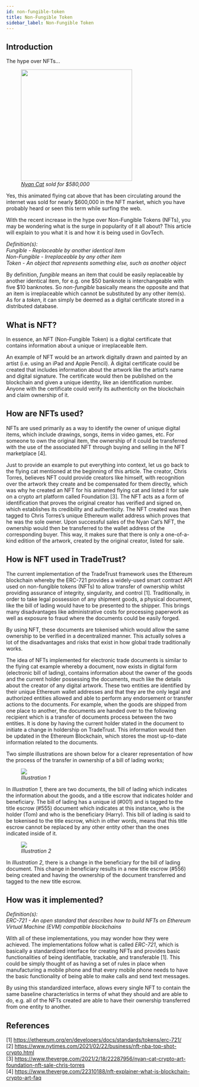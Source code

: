 ```yaml
---
id: non-fungible-token
title: Non-Fungible Token
sidebar_label: Non-Fungible Token
---
```


## Introduction

The hype over NFTs...

<p align="center" width="100%">
  <figure>
      <img src='/docs/appendix/non-fungible-token/nyan-cat.jpeg' width="300" />
      <figcaption><i><a href="https://www.nytimes.com/2021/02/22/business/nft-nba-top-shot-crypto.html">Nyan Cat</a> sold for $580,000</i></figcaption>
  </figure>
</p>

Yes, this animated flying cat above that has been circulating around the internet was sold for nearly $600,000 in the NFT market, which you have probably heard or seen this term while surfing the web.

With the recent increase in the hype over Non-Fungible Tokens (NFTs), you may be wondering what is the surge in popularity of it all about? This article will explain to you what it is and how it is being used in GovTech.

_Definition(s):_ <br />
_Fungible - Replaceable by another identical item_ <br />
_Non-Fungible - Irreplaceable by any other item_ <br />
_Token - An object that represents something else, such as another object_

By definition, _fungible_ means an item that could be easily replaceable by another identical item, for e.g. one $50 banknote is interchangeable with five $10 banknotes. So _non-fungible_ basically means the opposite and that an item is irreplaceable which cannot be substituted by any other item(s). As for a _token_, it can simply be deemed as a digital certificate stored in a distributed database.

## What is NFT?

In essence, an NFT (Non-Fungible Token) is a digital certificate that contains information about a unique or irreplaceable item.

An example of NFT would be an artwork digitally drawn and painted by an artist (i.e. using an iPad and Apple Pencil). A digital certificate could be created that includes information about the artwork like the artist’s name and digital signature. The certificate would then be published on the blockchain and given a unique identity, like an identification number. Anyone with the certificate could verify its authenticity on the blockchain and claim ownership of it.

## How are NFTs used?

NFTs are used primarily as a way to identify the owner of unique digital items, which include drawings, songs, items in video games, etc. For someone to own the original item, the ownership of it could be transferred with the use of the associated NFT through buying and selling in the NFT marketplace [4].

Just to provide an example to put everything into context, let us go back to the flying cat mentioned at the beginning of this article. The creator, Chris Torres, believes NFT could provide creators like himself, with recognition over the artwork they create and be compensated for them directly, which was why he created an NFT for his animated flying cat and listed it for sale on a crypto art platform called Foundation [3]. The NFT acts as a form of identification that proves the original creator has verified and signed on, which establishes its credibility and authenticity. The NFT created was then tagged to Chris Torres’s unique Ethereum wallet address which proves that he was the sole owner. Upon successful sales of the Nyan Cat’s NFT, the ownership would then be transferred to the wallet address of the corresponding buyer. This way, it makes sure that there is only a one-of-a-kind edition of the artwork, created by the original creator, listed for sale.

## How is NFT used in TradeTrust?

The current implementation of the TradeTrust framework uses the Ethereum blockchain whereby the ERC-721 provides a widely-used smart contract API used on non-fungible tokens (NFTs) to allow transfer of ownership whilst providing assurance of integrity, singularity, and control [1]. Traditionally, in order to take legal possession of any shipment goods, a physical document, like the bill of lading would have to be presented to the shipper. This brings many disadvantages like administrative costs for processing paperwork as well as exposure to fraud where the documents could be easily forged.

By using NFT, these documents are tokenised which would allow the same ownership to be verified in a decentralized manner. This actually solves a lot of the disadvantages and risks that exist in how global trade traditionally works.

The idea of NFTs implemented for electronic trade documents is similar to the flying cat example whereby a document, now exists in digital form (electronic bill of lading), contains information about the owner of the goods and the current holder possessing the documents, much like the details about the creator of any digital artwork. These two entities are identified by their unique Ethereum wallet addresses and that they are the only legal and authorized entities allowed and able to perform any endorsement or transfer actions to the documents. For example, when the goods are shipped from one place to another, the documents are handed over to the following recipient which is a transfer of documents process between the two entities. It is done by having the current holder stated in the document to initiate a change in holdership on TradeTrust. This information would then be updated in the Ethereum Blockchain, which stores the most up-to-date information related to the documents.

Two simple illustrations are shown below for a clearer representation of how the process of the transfer in ownership of a bill of lading works;

<p align="center" width="100%">
  <figure>
      <img src='/docs/appendix/non-fungible-token/tradetrust-nft-1.png' />
      <figcaption><i>Illustration 1</i></figcaption>
  </figure>
</p>

In _Illustration 1_, there are two documents, the bill of lading which indicates the information about the goods, and a title escrow that indicates holder and beneficiary. The bill of lading has a unique id (#001) and is tagged to the title escrow (#555) document which indicates at this instance, who is the holder (Tom) and who is the beneficiary (Harry). This bill of lading is said to be tokenised to the title escrow, which in other words, means that this title escrow cannot be replaced by any other entity other than the ones indicated inside of it.

<p align="center" width="100%">
  <figure>
      <img src='/docs/appendix/non-fungible-token/tradetrust-nft-2.png' />
      <figcaption><i>Illustration 2</i></figcaption>
  </figure>
</p>

In _Illustration 2_, there is a change in the beneficiary for the bill of lading document. This change in beneficiary results in a new title escrow (#556) being created and having the ownership of the document transferred and tagged to the new title escrow.

## How was it implemented?

_Definition(s):_ <br />
_ERC-721 - An open standard that describes how to build NFTs on Ethereum Virtual Machine (EVM) compatible blockchains_

With all of these implementations, you may wonder how they were achieved. The implementations follow what is called _ERC-721_, which is basically a standardized interface for creating NFTs and provides basic functionalities of being identifiable, trackable, and transferable [1]. This could be simply thought of as having a set of rules in place when manufacturing a mobile phone and that every mobile phone needs to have the basic functionality of being able to make calls and send text messages.

By using this standardized interface, allows every single NFT to contain the same baseline characteristics in terms of what they should and are able to do, e.g. all of the NFTs created are able to have their ownership transferred from one entity to another.

## References

[1] https://ethereum.org/en/developers/docs/standards/tokens/erc-721/ <br />
[2] https://www.nytimes.com/2021/02/22/business/nft-nba-top-shot-crypto.html <br />
[3] https://www.theverge.com/2021/2/18/22287956/nyan-cat-crypto-art-foundation-nft-sale-chris-torres <br />
[4] https://www.theverge.com/22310188/nft-explainer-what-is-blockchain-crypto-art-faq
